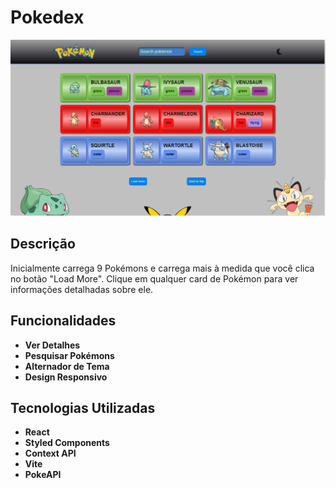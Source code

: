 # Pokedex
![Banner da Pokedex](./src/assets/app-pokedex.png)
## Descrição
Inicialmente carrega 9 Pokémons e carrega mais à medida que você clica no botão "Load More".
Clique em qualquer card de Pokémon para ver informações detalhadas sobre ele.

## Funcionalidades

- **Ver Detalhes** 
- **Pesquisar Pokémons**
- **Alternador de Tema**
- **Design Responsivo**

## Tecnologias Utilizadas

- **React**
- **Styled Components**
- **Context API**
- **Vite**
- **PokeAPI**

